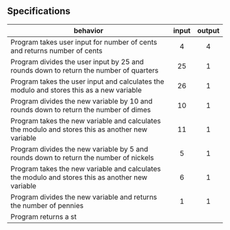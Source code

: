 ## Specifications

| behavior |  input   |  output  |
|----------|:--------:|:--------:|
|Program takes user input for number of cents and returns number of cents| 4 | 4 |
|Program divides the user input by 25 and rounds down to return the number of quarters| 25 | 1 |
|Program takes the user input and calculates the modulo and stores this as a new variable | 26 | 1 |
|Program divides the new variable by 10 and rounds down to return the number of dimes| 10 | 1 |
|Program takes the new variable and calculates the modulo and stores this as another new variable | 11 | 1 |
|Program divides the new variable by 5 and rounds down to return the number of nickels| 5 | 1 |
|Program takes the new variable and calculates the modulo and stores this as another new variable | 6 | 1 |
|Program divides the new variable and returns the number of pennies | 1 | 1 |
|Program returns a st